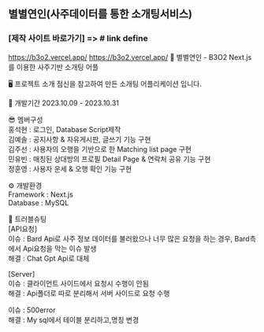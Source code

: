 ## 별별연인(사주데이터를 통한 소개팅서비스) 
### [제작 사이트 바로가기] => # link define
https://b3o2.vercel.app/  https://b3o2.vercel.app/ </a>
💛 별별연인 - B3O2
Next.js를 이용한 사주기반 소개팅 어플

🖥 프로젝트 소개
점신을 참고하여 만든 소개팅 어플리케이션 입니다.

📆 개발기간
2023.10.09 - 2023.10.31

😎 멤버구성 <br>
홍석현 : 로그인, Database Script제작 <br>
김예솔 : 공지사항 & 자유게시판, 글쓰기 기능 구현 <br>
김주선 : 사용자의 오행을 기반으로 한 Matching list page 구현 <br>
민유빈 : 매칭된 상대방의 프로필 Detail Page & 연락처 공유 기능 구현 <br>
정훈영 : 사용자 운세 & 오행 확인 기능 구현

⚙ 개발환경 <br>
Framework : Next.js <br>
Database : MySQL

🚨 트러블슈팅 <br>
[API요청] <br>
이슈 : Bard Api로 사주 정보 데이터를 불러왔으나 너무 많은 요청을 하는 경우,
Bard측에서 Api요청을 막는 이슈 발생 <br>
해결 : Chat Gpt Api로 대체 <br>

[Server] <br>
이슈 : 클라이언트 사이드에서 요청시 수행이 안됨 <br>
해결 : Api폴더로 따로 분리해서 서버 사이드로 요청 수행 <br>

이슈 : 500error <br>
해결 : My sql에서 테이블 분리하고,명칭 변경
